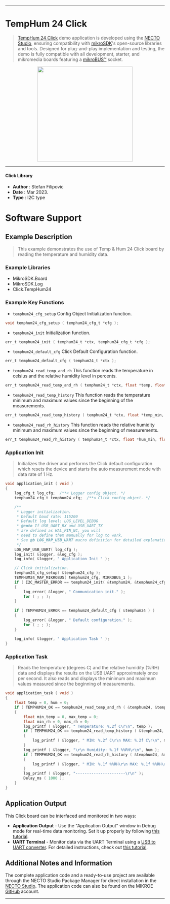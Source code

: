 
---
# TempHum 24 Click

> [TempHum 24 Click](https://www.mikroe.com/?pid_product=MIKROE-5651) demo application is developed using
the [NECTO Studio](https://www.mikroe.com/necto), ensuring compatibility with [mikroSDK](https://www.mikroe.com/mikrosdk)'s
open-source libraries and tools. Designed for plug-and-play implementation and testing, the demo is fully compatible with
all development, starter, and mikromedia boards featuring a [mikroBUS&trade;](https://www.mikroe.com/mikrobus) socket.

<p align="center">
  <img src="https://www.mikroe.com/?pid_product=MIKROE-5651&image=1" height=300px>
</p>

---

#### Click Library

- **Author**        : Stefan Filipovic
- **Date**          : Mar 2023.
- **Type**          : I2C type

# Software Support

## Example Description

> This example demonstrates the use of Temp & Hum 24 Click board by reading the temperature and humidity data.

### Example Libraries

- MikroSDK.Board
- MikroSDK.Log
- Click.TempHum24

### Example Key Functions

- `temphum24_cfg_setup` Config Object Initialization function.
```c
void temphum24_cfg_setup ( temphum24_cfg_t *cfg );
```

- `temphum24_init` Initialization function.
```c
err_t temphum24_init ( temphum24_t *ctx, temphum24_cfg_t *cfg );
```

- `temphum24_default_cfg` Click Default Configuration function.
```c
err_t temphum24_default_cfg ( temphum24_t *ctx );
```

- `temphum24_read_temp_and_rh` This function reads the temperature in celsius and the relative humidity level in percents.
```c
err_t temphum24_read_temp_and_rh ( temphum24_t *ctx, float *temp, float *hum );
```

- `temphum24_read_temp_history` This function reads the temperature minimum and maximum values since the beginning of the measurements.
```c
err_t temphum24_read_temp_history ( temphum24_t *ctx, float *temp_min, float *temp_max );
```

- `temphum24_read_rh_history` This function reads the relative humidity minimum and maximum values since the beginning of measurements.
```c
err_t temphum24_read_rh_history ( temphum24_t *ctx, float *hum_min, float *hum_max );
```

### Application Init

> Initializes the driver and performs the Click default configuration which resets the device and starts the auto measurement mode with data rate of 1 Hz.

```c
void application_init ( void )
{
    log_cfg_t log_cfg;  /**< Logger config object. */
    temphum24_cfg_t temphum24_cfg;  /**< Click config object. */

    /** 
     * Logger initialization.
     * Default baud rate: 115200
     * Default log level: LOG_LEVEL_DEBUG
     * @note If USB_UART_RX and USB_UART_TX 
     * are defined as HAL_PIN_NC, you will 
     * need to define them manually for log to work. 
     * See @b LOG_MAP_USB_UART macro definition for detailed explanation.
     */
    LOG_MAP_USB_UART( log_cfg );
    log_init( &logger, &log_cfg );
    log_info( &logger, " Application Init " );

    // Click initialization.
    temphum24_cfg_setup( &temphum24_cfg );
    TEMPHUM24_MAP_MIKROBUS( temphum24_cfg, MIKROBUS_1 );
    if ( I2C_MASTER_ERROR == temphum24_init( &temphum24, &temphum24_cfg ) ) 
    {
        log_error( &logger, " Communication init." );
        for ( ; ; );
    }
    
    if ( TEMPHUM24_ERROR == temphum24_default_cfg ( &temphum24 ) )
    {
        log_error( &logger, " Default configuration." );
        for ( ; ; );
    }
    
    log_info( &logger, " Application Task " );
}
```

### Application Task

> Reads the temperature (degrees C) and the relative humidity (%RH) data and displays the results on the USB UART approximately once per second.
It also reads and displays the minimum and maximum values measured since the beginning of measurements.

```c
void application_task ( void )
{
    float temp = 0, hum = 0;
    if ( TEMPHUM24_OK == temphum24_read_temp_and_rh ( &temphum24, &temp, &hum ) )
    {
        float min_temp = 0, max_temp = 0;
        float min_rh = 0, max_rh = 0;
        log_printf ( &logger, " Temperature: %.2f C\r\n", temp );
        if ( TEMPHUM24_OK == temphum24_read_temp_history ( &temphum24, &min_temp, &max_temp ) )
        {
            log_printf ( &logger, " MIN: %.2f C\r\n MAX: %.2f C\r\n", min_temp, max_temp );
        }
        log_printf ( &logger, "\r\n Humidity: %.1f %%RH\r\n", hum );
        if ( TEMPHUM24_OK == temphum24_read_rh_history ( &temphum24, &min_rh, &max_rh ) )
        {
            log_printf ( &logger, " MIN: %.1f %%RH\r\n MAX: %.1f %%RH\r\n", min_rh, max_rh );
        }
        log_printf ( &logger, "----------------------\r\n" );
        Delay_ms ( 1000 );
    }
}
```

## Application Output

This Click board can be interfaced and monitored in two ways:
- **Application Output** - Use the "Application Output" window in Debug mode for real-time data monitoring.
Set it up properly by following [this tutorial](https://www.youtube.com/watch?v=ta5yyk1Woy4).
- **UART Terminal** - Monitor data via the UART Terminal using
a [USB to UART converter](https://www.mikroe.com/click/interface/usb?interface*=uart,uart). For detailed instructions,
check out [this tutorial](https://help.mikroe.com/necto/v2/Getting%20Started/Tools/UARTTerminalTool).

## Additional Notes and Information

The complete application code and a ready-to-use project are available through the NECTO Studio Package Manager for 
direct installation in the [NECTO Studio](https://www.mikroe.com/necto). The application code can also be found on
the MIKROE [GitHub](https://github.com/MikroElektronika/mikrosdk_click_v2) account.

---
